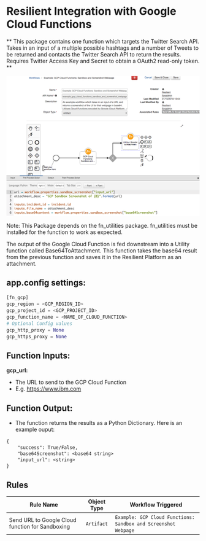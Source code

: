 # Resilient Integration with Google Cloud Functions
** This package contains one function which targets the Twitter Search API. Takes in an input of a multiple possible hashtags and a number of Tweets to be returned and contacts the Twitter Search API to return the results. Requires Twitter Access Key and Secret to obtain a OAuth2 read-only token. **  
 
 ![screenshot](./screenshots/1.png)


Note: This Package depends on the fn_utilities package. fn_utilities must be installed for the function to work as expected.

The output of the Google Cloud Function is fed downstream into a Utility function called Base64ToAttachment.
This function takes the base64 result from the previous function and saves it in the Resilient Platform as an attachment.
## app.config settings:
```python
[fn_gcp]
gcp_region = <GCP_REGION_ID>
gcp_project_id = <GCP_PROJECT_ID>
gcp_function_name = <NAME_OF_CLOUD_FUNCTION>
# Optional Config values
gcp_http_proxy = None
gcp_https_proxy = None

```

## Function Inputs:
**gcp_url:**
* The URL to send to the GCP Cloud Function
* E.g. https://www.ibm.com

## Function Output:
* The function returns the results as a Python Dictionary. Here is an example ouput:
```
{
    "success": True/False,
    "base64Screenshot": <base64 string>
    "input_url": <string>
}
```


## Rules
| Rule Name | Object Type | Workflow Triggered |
| --------- | :---------: | ------------------ |
| Send URL to Google Cloud function for Sandboxing | `Artifact` | `Example: GCP Cloud Functions: Sandbox and Screenshot Webpage` |

